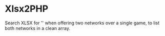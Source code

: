 # Xlsx2PHP

Search XLSX for '\' when offering two networks over a single game, to list both networks in a clean array. 
